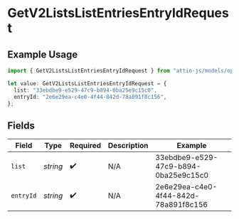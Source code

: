 # GetV2ListsListEntriesEntryIdRequest

## Example Usage

```typescript
import { GetV2ListsListEntriesEntryIdRequest } from "attio-js/models/operations";

let value: GetV2ListsListEntriesEntryIdRequest = {
  list: "33ebdbe9-e529-47c9-b894-0ba25e9c15c0",
  entryId: "2e6e29ea-c4e0-4f44-842d-78a891f8c156",
};
```

## Fields

| Field                                | Type                                 | Required                             | Description                          | Example                              |
| ------------------------------------ | ------------------------------------ | ------------------------------------ | ------------------------------------ | ------------------------------------ |
| `list`                               | *string*                             | :heavy_check_mark:                   | N/A                                  | 33ebdbe9-e529-47c9-b894-0ba25e9c15c0 |
| `entryId`                            | *string*                             | :heavy_check_mark:                   | N/A                                  | 2e6e29ea-c4e0-4f44-842d-78a891f8c156 |